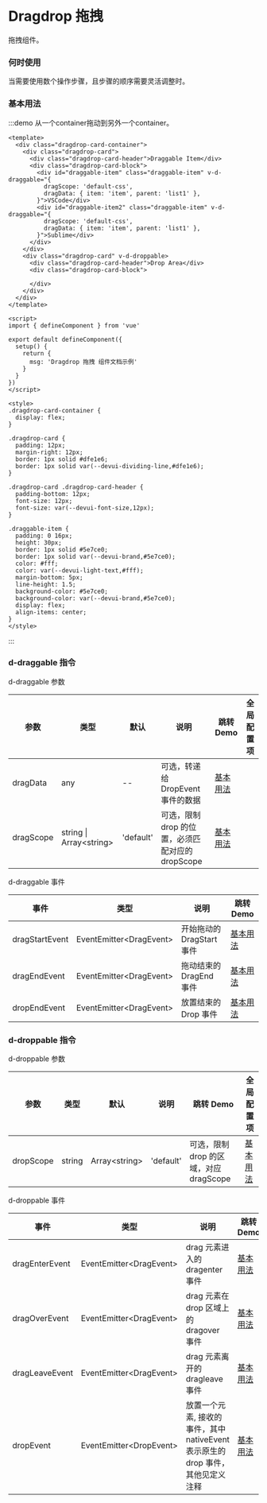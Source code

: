 # Dragdrop 拖拽

拖拽组件。

### 何时使用

当需要使用数个操作步骤，且步骤的顺序需要灵活调整时。

### 基本用法

:::demo 从一个container拖动到另外一个container。

```vue
<template>
  <div class="dragdrop-card-container">
    <div class="dragdrop-card">
      <div class="dragdrop-card-header">Draggable Item</div>
      <div class="dragdrop-card-block">
        <div id="draggable-item" class="draggable-item" v-d-draggable="{
          dragScope: 'default-css',
          dragData: { item: 'item', parent: 'list1' },
        }">VSCode</div>
        <div id="draggable-item2" class="draggable-item" v-d-draggable="{
          dragScope: 'default-css',
          dragData: { item: 'item', parent: 'list1' },
        }">Sublime</div>
      </div>
    </div>
    <div class="dragdrop-card" v-d-droppable>
      <div class="dragdrop-card-header">Drop Area</div>
      <div class="dragdrop-card-block">

      </div>
    </div>
  </div>
</template>

<script>
import { defineComponent } from 'vue'

export default defineComponent({
  setup() {
    return {
      msg: 'Dragdrop 拖拽 组件文档示例'
    }
  }
})
</script>

<style>
.dragdrop-card-container {
  display: flex;
}

.dragdrop-card {
  padding: 12px;
  margin-right: 12px;
  border: 1px solid #dfe1e6;
  border: 1px solid var(--devui-dividing-line,#dfe1e6);
}

.dragdrop-card .dragdrop-card-header {
  padding-bottom: 12px;
  font-size: 12px;
  font-size: var(--devui-font-size,12px);
}

.draggable-item {
  padding: 0 16px;
  height: 30px;
  border: 1px solid #5e7ce0;
  border: 1px solid var(--devui-brand,#5e7ce0);
  color: #fff;
  color: var(--devui-light-text,#fff);
  margin-bottom: 5px;
  line-height: 1.5;
  background-color: #5e7ce0;
  background-color: var(--devui-brand,#5e7ce0);
  display: flex;
  align-items: center;
}
</style>
```

:::

### d-draggable 指令

d-draggable 参数

| 参数 | 类型 | 默认 | 说明 | 跳转 Demo | 全局配置项 |
| ---- | ---- | ---- | ---- | --------- | --------- |
|   dragData   |   any   |   --   |   可选，转递给 DropEvent事件的数据   |      [基本用法](#基本用法)     |           |
|   dragScope   |   string \| Array\<string\>   |   'default'   |   可选，限制 drop 的位置，必须匹配对应的 dropScope   |      [基本用法](#基本用法)     |           |

d-draggable 事件

| 事件 | 类型 | 说明 | 跳转 Demo |
| ---- | ---- | ---- | --------- |
|   dragStartEvent   |   EventEmitter\<DragEvent\>   |   开始拖动的 DragStart 事件   |      [基本用法](#基本用法)     |
|   dragEndEvent   |   EventEmitter\<DragEvent\>   |   拖动结束的 DragEnd 事件   |      [基本用法](#基本用法)     |
|   dropEndEvent   |   EventEmitter\<DragEvent\>   |   放置结束的 Drop 事件   |      [基本用法](#基本用法)     |

### d-droppable 指令

d-droppable 参数

| 参数 | 类型 | 默认 | 说明 | 跳转 Demo | 全局配置项 |
| ---- | ---- | ---- | ---- | --------- | --------- |
|   dropScope   |   string | Array\<string\>   |   'default'   |   可选，限制 drop 的区域，对应 dragScope   |     [基本用法](#基本用法)      |           |

d-droppable 事件

| 事件 | 类型 | 说明 | 跳转 Demo |
| ---- | ---- | ---- | --------- |
|   dragEnterEvent   |   EventEmitter\<DragEvent\>   |   drag 元素进入的 dragenter 事件   |     [基本用法](#基本用法)      |
|   dragOverEvent   |   EventEmitter\<DragEvent\>   |   drag 元素在 drop 区域上的 dragover 事件   |     [基本用法](#基本用法)      |
|   dragLeaveEvent   |   EventEmitter\<DragEvent\>   |   drag 元素离开的 dragleave 事件   |     [基本用法](#基本用法)      |
|   dropEvent   |   EventEmitter\<DropEvent\>   |   放置一个元素, 接收的事件，其中 nativeEvent 表示原生的 drop 事件，其他见定义注释   |      [基本用法](#基本用法)     |


